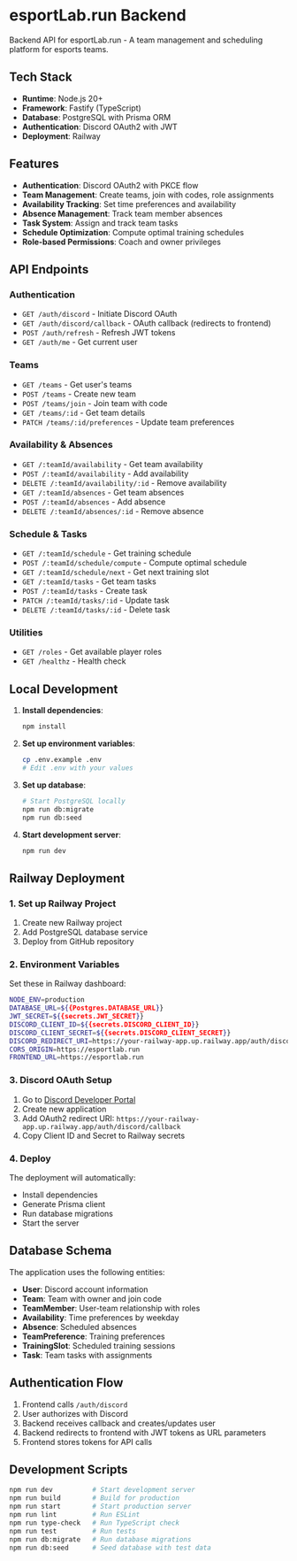 # esportLab.run Backend

Backend API for esportLab.run - A team management and scheduling platform for esports teams.

## Tech Stack

- **Runtime**: Node.js 20+
- **Framework**: Fastify (TypeScript)
- **Database**: PostgreSQL with Prisma ORM
- **Authentication**: Discord OAuth2 with JWT
- **Deployment**: Railway

## Features

- **Authentication**: Discord OAuth2 with PKCE flow
- **Team Management**: Create teams, join with codes, role assignments
- **Availability Tracking**: Set time preferences and availability
- **Absence Management**: Track team member absences
- **Task System**: Assign and track team tasks
- **Schedule Optimization**: Compute optimal training schedules
- **Role-based Permissions**: Coach and owner privileges

## API Endpoints

### Authentication
- `GET /auth/discord` - Initiate Discord OAuth
- `GET /auth/discord/callback` - OAuth callback (redirects to frontend)
- `POST /auth/refresh` - Refresh JWT tokens
- `GET /auth/me` - Get current user

### Teams
- `GET /teams` - Get user's teams
- `POST /teams` - Create new team
- `POST /teams/join` - Join team with code
- `GET /teams/:id` - Get team details
- `PATCH /teams/:id/preferences` - Update team preferences

### Availability & Absences
- `GET /:teamId/availability` - Get team availability
- `POST /:teamId/availability` - Add availability
- `DELETE /:teamId/availability/:id` - Remove availability
- `GET /:teamId/absences` - Get team absences
- `POST /:teamId/absences` - Add absence
- `DELETE /:teamId/absences/:id` - Remove absence

### Schedule & Tasks
- `GET /:teamId/schedule` - Get training schedule
- `POST /:teamId/schedule/compute` - Compute optimal schedule
- `GET /:teamId/schedule/next` - Get next training slot
- `GET /:teamId/tasks` - Get team tasks
- `POST /:teamId/tasks` - Create task
- `PATCH /:teamId/tasks/:id` - Update task
- `DELETE /:teamId/tasks/:id` - Delete task

### Utilities
- `GET /roles` - Get available player roles
- `GET /healthz` - Health check

## Local Development

1. **Install dependencies**:
   ```bash
   npm install
   ```

2. **Set up environment variables**:
   ```bash
   cp .env.example .env
   # Edit .env with your values
   ```

3. **Set up database**:
   ```bash
   # Start PostgreSQL locally
   npm run db:migrate
   npm run db:seed
   ```

4. **Start development server**:
   ```bash
   npm run dev
   ```

## Railway Deployment

### 1. Set up Railway Project

1. Create new Railway project
2. Add PostgreSQL database service
3. Deploy from GitHub repository

### 2. Environment Variables

Set these in Railway dashboard:

```bash
NODE_ENV=production
DATABASE_URL=${{Postgres.DATABASE_URL}}
JWT_SECRET=${{secrets.JWT_SECRET}}
DISCORD_CLIENT_ID=${{secrets.DISCORD_CLIENT_ID}}
DISCORD_CLIENT_SECRET=${{secrets.DISCORD_CLIENT_SECRET}}
DISCORD_REDIRECT_URI=https://your-railway-app.up.railway.app/auth/discord/callback
CORS_ORIGIN=https://esportlab.run
FRONTEND_URL=https://esportlab.run
```

### 3. Discord OAuth Setup

1. Go to [Discord Developer Portal](https://discord.com/developers/applications)
2. Create new application
3. Add OAuth2 redirect URI: `https://your-railway-app.up.railway.app/auth/discord/callback`
4. Copy Client ID and Secret to Railway secrets

### 4. Deploy

The deployment will automatically:
- Install dependencies
- Generate Prisma client
- Run database migrations
- Start the server

## Database Schema

The application uses the following entities:

- **User**: Discord account information
- **Team**: Team with owner and join code
- **TeamMember**: User-team relationship with roles
- **Availability**: Time preferences by weekday
- **Absence**: Scheduled absences
- **TeamPreference**: Training preferences
- **TrainingSlot**: Scheduled training sessions
- **Task**: Team tasks with assignments

## Authentication Flow

1. Frontend calls `/auth/discord`
2. User authorizes with Discord
3. Backend receives callback and creates/updates user
4. Backend redirects to frontend with JWT tokens as URL parameters
5. Frontend stores tokens for API calls

## Development Scripts

```bash
npm run dev          # Start development server
npm run build        # Build for production
npm run start        # Start production server
npm run lint         # Run ESLint
npm run type-check   # Run TypeScript check
npm run test         # Run tests
npm run db:migrate   # Run database migrations
npm run db:seed      # Seed database with test data
```